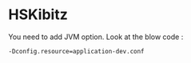 # HSKibitz



You need to add JVM option. Look at the blow code :

````
-Dconfig.resource=application-dev.conf
````
